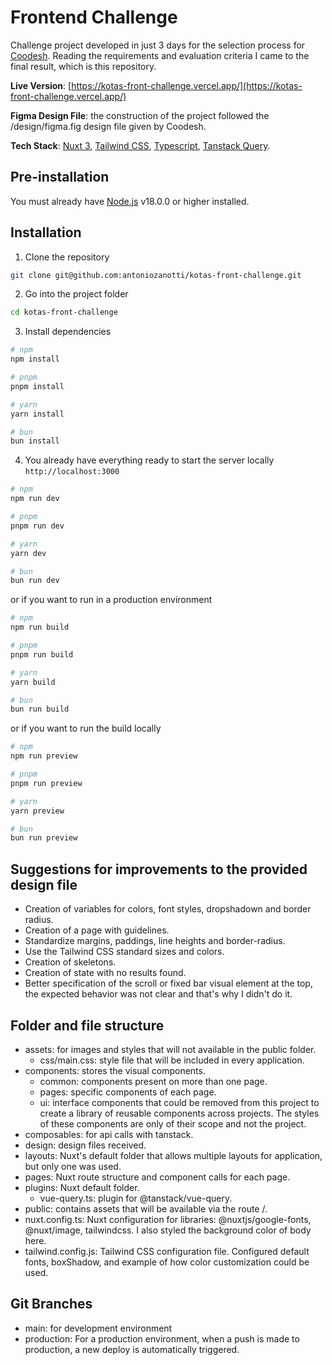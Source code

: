 # Frontend Challenge

Challenge project developed in just 3 days for the selection process for [Coodesh](https://coodesh.com/). Reading the requirements and evaluation criteria I came to the final result, which is this repository.

**Live Version**: [https://kotas-front-challenge.vercel.app/](https://kotas-front-challenge.vercel.app/)

**Figma Design File**: the construction of the project followed the /design/figma.fig design file given by Coodesh.

**Tech Stack**: [Nuxt 3](https://nuxt.com/), [Tailwind CSS](https://tailwindcss.com/), [Typescript](https://www.typescriptlang.org/), [Tanstack Query](https://tanstack.com/query/latest).

## Pre-installation

You must already have [Node.js](https://nodejs.org) v18.0.0 or higher installed.

## Installation

1. Clone the repository

```bash
git clone git@github.com:antoniozanotti/kotas-front-challenge.git
```

2. Go into the project folder

```bash
cd kotas-front-challenge
```

3. Install dependencies

```bash
# npm
npm install

# pnpm
pnpm install

# yarn
yarn install

# bun
bun install
```

4. You already have everything ready to start the server locally `http://localhost:3000`

```bash
# npm
npm run dev

# pnpm
pnpm run dev

# yarn
yarn dev

# bun
bun run dev
```

or if you want to run in a production environment

```bash
# npm
npm run build

# pnpm
pnpm run build

# yarn
yarn build

# bun
bun run build
```

or if you want to run the build locally

```bash
# npm
npm run preview

# pnpm
pnpm run preview

# yarn
yarn preview

# bun
bun run preview
```

## Suggestions for improvements to the provided design file

- Creation of variables for colors, font styles, dropshadown and border radius.
- Creation of a page with guidelines.
- Standardize margins, paddings, line heights and border-radius.
- Use the Tailwind CSS standard sizes and colors.
- Creation of skeletons.
- Creation of state with no results found.
- Better specification of the scroll or fixed bar visual element at the top, the expected behavior was not clear and that's why I didn't do it.

## Folder and file structure
- assets: for images and styles that will not available in the public folder.
  - css/main.css: style file that will be included in every application.
- components: stores the visual components.
  - common: components present on more than one page.
  - pages: specific components of each page.
  - ui: interface components that could be removed from this project to create a library of reusable components across projects. The styles of these components are only of their scope and not the project.
- composables: for api calls with tanstack.
- design: design files received.
- layouts: Nuxt's default folder that allows multiple layouts for application, but only one was used.
- pages: Nuxt route structure and component calls for each page.
- plugins: Nuxt default folder.
  - vue-query.ts: plugin for @tanstack/vue-query.
- public: contains assets that will be available via the route /.
- nuxt.config.ts: Nuxt configuration for libraries: @nuxtjs/google-fonts, @nuxt/image, tailwindcss. I also styled the background color of body here.
- tailwind.config.js: Tailwind CSS configuration file. Configured default fonts, boxShadow, and example of how color customization could be used.

## Git Branches
- main: for development environment
- production: For a production environment, when a push is made to production, a new deploy is automatically triggered.